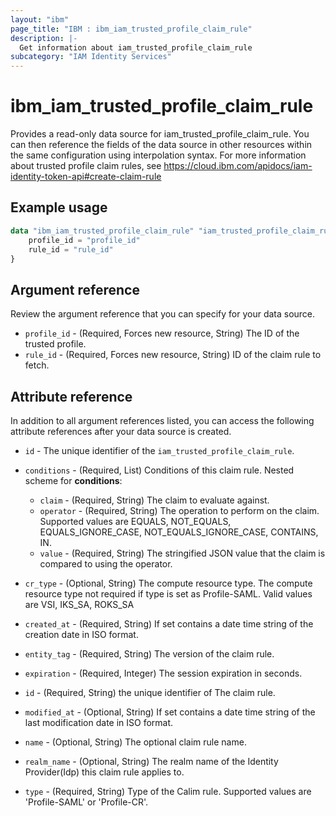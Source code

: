 ```yaml
---
layout: "ibm"
page_title: "IBM : ibm_iam_trusted_profile_claim_rule"
description: |-
  Get information about iam_trusted_profile_claim_rule
subcategory: "IAM Identity Services"
---
```


# ibm_iam_trusted_profile_claim_rule

Provides a read-only data source for iam_trusted_profile_claim_rule. You can then reference the fields of the data source in other resources within the same configuration using interpolation syntax. For more information about trusted profile claim rules, see https://cloud.ibm.com/apidocs/iam-identity-token-api#create-claim-rule

## Example usage

```terraform
data "ibm_iam_trusted_profile_claim_rule" "iam_trusted_profile_claim_rule" {
	profile_id = "profile_id"
	rule_id = "rule_id"
}
```

## Argument reference

Review the argument reference that you can specify for your data source.

* `profile_id` - (Required, Forces new resource, String) The ID of the trusted profile.
* `rule_id` - (Required, Forces new resource, String) ID of the claim rule to fetch.

## Attribute reference

In addition to all argument references listed, you can access the following attribute references after your data source is created.

* `id` - The unique identifier of the `iam_trusted_profile_claim_rule`.
* `conditions` - (Required, List) Conditions of this claim rule.
    Nested scheme for **conditions**:
	* `claim` - (Required, String) The claim to evaluate against.
	* `operator` - (Required, String) The operation to perform on the claim. Supported values are EQUALS, NOT_EQUALS, EQUALS_IGNORE_CASE, NOT_EQUALS_IGNORE_CASE, CONTAINS, IN.
	* `value` - (Required, String) The stringified JSON value that the claim is compared to using the operator.

* `cr_type` - (Optional, String) The compute resource type. The compute resource type not required if type is set as Profile-SAML. Valid values are VSI, IKS_SA, ROKS_SA

* `created_at` - (Required, String) If set contains a date time string of the creation date in ISO format.

* `entity_tag` - (Required, String) The version of the claim rule.

* `expiration` - (Required, Integer) The session expiration in seconds.

* `id` - (Required, String) the unique identifier of The claim rule.

* `modified_at` - (Optional, String) If set contains a date time string of the last modification date in ISO format.

* `name` - (Optional, String) The optional claim rule name.

* `realm_name` - (Optional, String) The realm name of the Identity Provider(Idp) this claim rule applies to.

* `type` - (Required, String) Type of the Calim rule. Supported values are 'Profile-SAML' or 'Profile-CR'.

